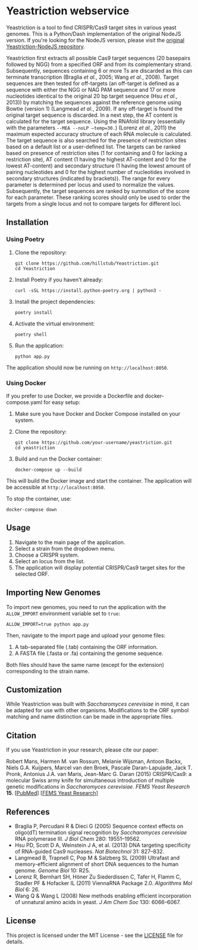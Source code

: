 # Yeastriction webservice

Yeastriction is a tool to find CRISPR/Cas9 target sites in various yeast genomes. This is a Python/Dash implementation of the original NodeJS version. If you're looking for the NodeJS version, please visit the [original Yeastriction-NodeJS repository](https://github.com/hillstub/Yeastriction-NodeJS).

Yeastriction first extracts all possible Cas9 target sequences (20 basepairs followed by NGG) from a specified ORF and from its complementary strand. Subsequently, sequences containing 6 or more Ts are discarded as this can terminate transcription (Braglia *et al.*, 2005; Wang *et al.*, 2008). Target sequences are then tested for off-targets (an off-target is defined as a sequence with either the NGG or NAG PAM sequence and 17 or more nucleotides identical to the original 20 bp target sequence (Hsu *et al.*, 2013)) by matching the sequences against the reference genome using Bowtie (version 1) (Langmead *et al.*, 2009). If any off-target is found the original target sequence is discarded. In a next step, the AT content is calculated for the target sequence. Using the RNAfold library (essentially with the parameters `--MEA --noLP –temp=30.`) (Lorenz *et al.*, 2011) the maximum expected accuracy structure of each RNA molecule is calculated. The target sequence is also searched for the presence of restriction sites based on a default list or a user-defined list. The targets can be ranked based on presence of restriction sites (1 for containing and 0 for lacking a restriction site), AT content (1 having the highest AT-content and 0 for the lowest AT-content) and secondary structure (1 having the lowest amount of pairing nucleotides and 0 for the highest number of nucleotides involved in secondary structures (indicated by brackets)). The range for every parameter is determined per locus and used to normalize the values. Subsequently, the target sequences are ranked by summation of the score for each parameter. These ranking scores should only be used to order the targets from a single locus and not to compare targets for different loci.

## Installation

### Using Poetry

1. Clone the repository:
   ```
   git clone https://github.com/hillstub/Yeastriction.git
   cd Yeastriction
   ```

2. Install Poetry if you haven't already:
   ```
   curl -sSL https://install.python-poetry.org | python3 -
   ```

3. Install the project dependencies:
   ```
   poetry install
   ```

4. Activate the virtual environment:
   ```
   poetry shell
   ```

5. Run the application:
   ```
   python app.py
   ```

The application should now be running on `http://localhost:8050`.

### Using Docker

If you prefer to use Docker, we provide a Dockerfile and docker-compose.yaml for easy setup:

1. Make sure you have Docker and Docker Compose installed on your system.

2. Clone the repository:
   ```
   git clone https://github.com/your-username/yeastriction.git
   cd yeastriction
   ```

3. Build and run the Docker container:
   ```
   docker-compose up --build
   ```

This will build the Docker image and start the container. The application will be accessible at `http://localhost:8050`.

To stop the container, use:
```
docker-compose down
```

## Usage

1. Navigate to the main page of the application.
2. Select a strain from the dropdown menu.
3. Choose a CRISPR system.
4. Select an locus from the list.
5. The application will display potential CRISPR/Cas9 target sites for the selected ORF.

## Importing New Genomes

To import new genomes, you need to run the application with the `ALLOW_IMPORT` environment variable set to `true`:

```
ALLOW_IMPORT=true python app.py
```

Then, navigate to the import page and upload your genome files:

1. A tab-separated file (.tab) containing the ORF information.
2. A FASTA file (.fasta or .fa) containing the genome sequence.

Both files should have the same name (except for the extension) corresponding to the strain name.

## Customization

While Yeastriction was built with _Saccharomyces cerevisiae_ in mind, it can be adapted for use with other organisms. Modifications to the ORF symbol matching and name distinction can be made in the appropriate files.

## Citation

If you use Yeastriction in your research, please cite our paper:

Robert Mans, Harmen M. van Rossum, Melanie Wijsman, Antoon Backx, Niels G.A. Kuijpers, Marcel van den Broek, Pascale Daran-Lapujade, Jack T. Pronk, Antonius J.A. van Maris, Jean-Marc G. Daran (2015) CRISPR/Cas9: a molecular Swiss army knife for simultaneous introduction of multiple genetic modifications in *Saccharomyces cerevisiae*. *FEMS Yeast Research* **15**. [[PubMed](http://www.ncbi.nlm.nih.gov/pubmed/25743786)] [[FEMS Yeast Research](http://femsyr.oxfordjournals.org/content/15/2/fov004)]

## References
  * Braglia P, Percudani R & Dieci G (2005) Sequence context effects on oligo(dT) termination signal recognition by *Saccharomyces cerevisiae* RNA polymerase III. *J Biol Chem* 280: 19551–19562.
  * Hsu PD, Scott D A, Weinstein J A, et al. (2013) DNA targeting specificity of RNA-guided Cas9 nucleases. *Nat Biotechnol* 31: 827–832.
  * Langmead B, Trapnell C, Pop M & Salzberg SL (2009) Ultrafast and memory-efficient alignment of short DNA sequences to the human genome. *Genome Biol* 10: R25.
  * Lorenz R, Bernhart SH, Höner Zu Siederdissen C, Tafer H, Flamm C, Stadler PF & Hofacker IL (2011) ViennaRNA Package 2.0. *Algorithms Mol Biol* 6: 26.
  * Wang Q & Wang L (2008) New methods enabling efficient incorporation of unnatural amino acids in yeast. *J Am Chem Soc* 130: 6066–6067.


## License

This project is licensed under the MIT License - see the [LICENSE](LICENSE) file for details.

